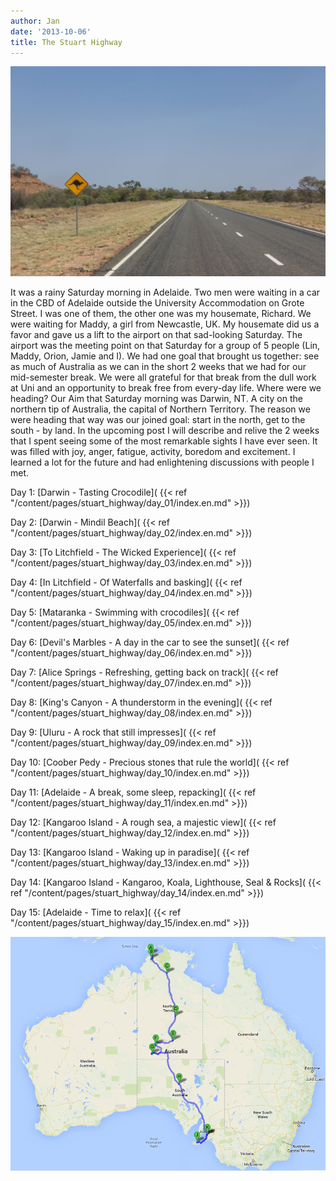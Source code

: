 ```yaml
---
author: Jan
date: '2013-10-06'
title: The Stuart Highway
---
```

![Header image](images/road.jpg)

It was a rainy Saturday morning in Adelaide. Two men were waiting in a car in
the CBD of Adelaide outside the University Accommodation on Grote Street. I was
one of them, the other one was my housemate, Richard. We were waiting for
Maddy, a girl from Newcastle, UK. My housemate did us a favor and gave us a
lift to the airport on that sad-looking Saturday. The airport was the meeting
point on that Saturday for a group of 5 people (Lin, Maddy, Orion, Jamie and
I). We had one goal that brought us together: see as much of Australia as we
can in the short 2 weeks that we had for our mid-semester break. We were all
grateful for that break from the dull work at Uni and an opportunity to break
free from every-day life. Where were we heading? Our Aim that Saturday morning
was Darwin, NT. A city on the northern tip of Australia, the capital of
Northern Territory. The reason we were heading that way was our joined goal:
start in the north, get to the south - by land. In the upcoming post I will
describe and relive the 2 weeks that I spent seeing some of the most remarkable
sights I have ever seen. It was filled with joy, anger, fatigue, activity,
boredom and excitement. I learned a lot for the future and had enlightening
discussions with people I met.

Day 1: [Darwin - Tasting Crocodile](
{{< ref "/content/pages/stuart_highway/day_01/index.en.md" >}})

Day 2: [Darwin - Mindil Beach](
{{< ref "/content/pages/stuart_highway/day_02/index.en.md" >}})

Day 3: [To Litchfield - The Wicked Experience](
{{< ref "/content/pages/stuart_highway/day_03/index.en.md" >}})

Day 4: [In Litchfield - Of Waterfalls and basking](
{{< ref "/content/pages/stuart_highway/day_04/index.en.md" >}})

Day 5: [Mataranka - Swimming with crocodiles](
{{< ref "/content/pages/stuart_highway/day_05/index.en.md" >}})

Day 6: [Devil's Marbles - A day in the car to see the sunset](
{{< ref "/content/pages/stuart_highway/day_06/index.en.md" >}})

Day 7: [Alice Springs - Refreshing, getting back on track](
{{< ref "/content/pages/stuart_highway/day_07/index.en.md" >}})

Day 8: [King's Canyon - A thunderstorm in the evening](
{{< ref "/content/pages/stuart_highway/day_08/index.en.md" >}})

Day 9: [Uluru - A rock that still impresses](
{{< ref "/content/pages/stuart_highway/day_09/index.en.md" >}})

Day 10: [Coober Pedy - Precious stones that rule the world](
{{< ref "/content/pages/stuart_highway/day_10/index.en.md" >}})

Day 11: [Adelaide - A break, some sleep, repacking](
{{< ref "/content/pages/stuart_highway/day_11/index.en.md" >}})

Day 12: [Kangaroo Island - A rough sea, a majestic view](
{{< ref "/content/pages/stuart_highway/day_12/index.en.md" >}})

Day 13: [Kangaroo Island - Waking up in paradise](
{{< ref "/content/pages/stuart_highway/day_13/index.en.md" >}})

Day 14: [Kangaroo Island - Kangaroo, Koala, Lighthouse, Seal & Rocks](
{{< ref "/content/pages/stuart_highway/day_14/index.en.md" >}})

Day 15: [Adelaide - Time to relax](
{{< ref "/content/pages/stuart_highway/day_15/index.en.md" >}})

![Map of the road trip](images/map.png)
